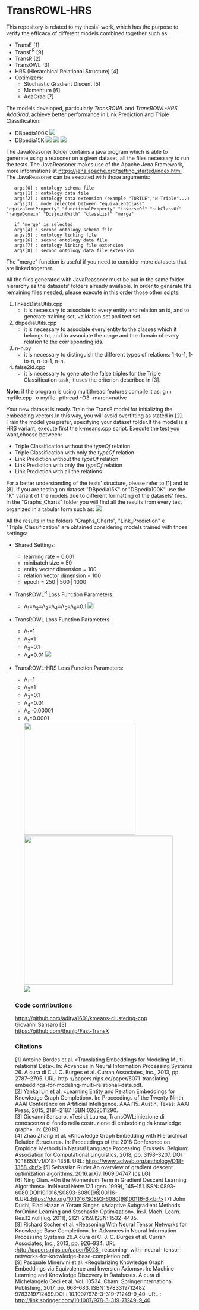 # TransROWL-HRS

This repository is related to my thesis' work, which has the purpose to verify the efficacy of different models combined together such as:
- TransE  [1]
- TransE<sup>R</sup> [9]
- TransR  [2]
- TransOWL  [3]
- HRS (Hierarchical Relational Structure) [4]
- Optimizers:
  - Stochastic Gradient Discent [5]
  - Momentum [6]
  - AdaGrad [7]
  
 The models developed, particularly <em>TransROWL</em> and <em>TransROWL-HRS AdaGrad</em>, achieve better performance in Link Prediction and Triple Classification:
  
  - DBpedia100K
  ![](Graphs_Charts/Screenshot_20200901_161256.png)
  - DBpedia15K
  ![](Graphs_Charts/Screenshot_20200901_161241.png)
  ![](Graphs_Charts/Screenshot_20200901_160227.png)
  ![](Graphs_Charts/Screenshot_20200901_160132.png)
  
  The JavaReasoner folder contains a java program which is able to generate,using a reasoner on a given dataset, all the files necessary to run the tests.
  The JavaReasoner makes use of the Apache Jena Framework, more informations at https://jena.apache.org/getting_started/index.html .
  The JavaReasoner can be executed with those arguments:
  ```
     args[0] : ontology schema file
     args[1] : ontology data file
     args[2] : ontology data extension (example "TURTLE","N-Triple"...)
     args[3] : mode selected between "equivalentClass" "equivalentProperty" "functionalProperty" "inverseOf" "subClassOf" "rangeDomain" "DisjointWith" "classList" "merge"
     
     if "merge" is selected
     args[4] : second ontology schema file
     args[5] : ontology linking file
     args[6] : second ontology data file
     args[7] : ontology linking file extension
     args[8] : second ontology data file extension
  
  ```
  The "merge" function is useful if you need to consider more datasets that are linked together.
  
  All the files generated with JavaReasoner must be put in the same folder hierarchy as the datasets' folders already available.
  In order to generate the remaining files needed, please execute in this order those other scipts:
  1. linkedDataUtils.cpp
        - it is necessary to associate to every entity and relation an id, and to generate training set, validation set and test set.
  2. dbpediaUtils.cpp
        - it is necessary to associate every entity to the classes which it belongs to, and to associate the range and the domain of every relation to the corrisponding ids.
  3. n-n.py
        - it is necessary to distinguish the different types of relations: 1-to-1, 1-to-n, n-to-1, n-n.
  4. false2id.cpp
        - it is necessary to generate the false triples for the Triple Classification task, it uses the criterion described in [3].
  
  <strong>Note</strong>: if the program is using multithread features compile it as: g++ myfile.cpp -o myfile -pthread -O3 -march=native <br/>
  
 Your new dataset is ready.
 Train the TransE model for initializing the embedding vectors.In this way, you will avoid overfitting as stated in [2].
 Train the model you prefer, specifying your dataset folder.If the model is a HRS variant, execute first the k-means.cpp script. 
 Execute the test you want,choose between:
 
  - Triple Classification without the <em>typeOf</em> relation
  - Triple Classification with only the <em>typeOf</em> relation
  - Link Prediction without the <em>typeOf</em> relation
  - Link Prediction with only the <em>typeOf</em> relation
  - Link Prediction with all the relations
    
 For a better understanding of the tests' structure, please refer to [1] and to [8]. If you are testing on dataset "DBpedia15K" or "DBpedia100K" use the "K" variant of the models due to different formatting of the datasets' files.<br/>
 In the "Graphs_Charts" folder you will find all the results from every test organized in a tabular form such as:
 ![](Graphs_Charts/Screenshot_20200830_183333.png)
  
All the results in the folders "Graphs_Charts", "Link_Prediction" e "Triple_Classification" are obtained considering models trained with those settings:
- Shared Settings:
  - learning rate = 0.001
  - minibatch size = 50
  - entity vector dimension = 100
  - relation vector dimension = 100
  - epoch = 250 | 500 | 1000
- TransROWL<sup>R</sup> Loss Function Parameters:
  - Λ<sub>1</sub>=Λ<sub>2</sub>=Λ<sub>3</sub>=Λ<sub>4</sub>=Λ<sub>5</sub>=Λ<sub>6</sub>=0.1
  ![](Models/TransROWLR.png)
- TransROWL Loss Function Parameters:
  - Λ<sub>1</sub>=1
  - Λ<sub>2</sub>=1
  - Λ<sub>3</sub>=0.1
  - Λ<sub>4</sub>=0.01
  ![](Models/TransROWL.png)
- TransROWL-HRS Loss Function Parameters:
  - Λ<sub>1</sub>=1
  - Λ<sub>2</sub>=1
  - Λ<sub>3</sub>=0.1
  - Λ<sub>4</sub>=0.01
  - Λ<sub>c</sub>=0.00001
  - Λ<sub>r</sub>=0.0001<br/>
  <img src="Models/L_Total.png" width="300"><br/>
  <img src="Models/L_HRS_top.png" width="400"><br/>
  ![](Models/L_Orig.png)
  
  ### Code contributions
  https://github.com/aditya1601/kmeans-clustering-cpp     <br/>
  Giovanni Sansaro   [3]                                     <br/>
  https://github.com/thunlp/Fast-TransX                   <br/>
  
  ### Citations
  [1] Antoine Bordes et al. «Translating Embeddings for Modeling Multi-relational Data». In: Advances in Neural Information Processing Systems 26. A cura di C.J. C. Burges et al. Curran Associates, Inc., 2013, pp. 2787–2795. URL: http ://papers.nips.cc/paper/5071-translating-embeddings-for-modeling-multi-relational-data.pdf.<br/>
  [2] Yankai Lin et al. «Learning Entity and Relation Embeddings for Knowledge Graph Completion». In: Proceedings of the Twenty-Ninth AAAI Conference on Artificial Intelligence. AAAI’15. Austin, Texas: AAAI Press, 2015, 2181–2187. ISBN:0262511290.<br/>
  [3] Giovanni Sansaro. «Tesi di Laurea, TransOWL:iniezione di conoscenza di fondo nella costruzione di embedding da knowledge graph». In: (2019).<br/>
  [4] Zhao Zhang et al. «Knowledge Graph Embedding with Hierarchical Relation Structure». In: Proceedings of the 2018 Conference on Empirical Methods in Natural Language Processing. Brussels, Belgium: Association for Computational Linguistics, 2018, pp. 3198–3207. DOI : 10.18653/v1/D18- 1358. URL: https://www.aclweb.org/anthology/D18-1358.<br/>
  [5] Sebastian Ruder.An overview of gradient descent optimization algorithms. 2016.arXiv:1609.04747 [cs.LG].<br/>
  [6] Ning Qian. «On the Momentum Term in Gradient Descent Learning Algorithms».  In:Neural  Netw.12.1  (gen.  1999),  145–151.ISSN:  0893-6080.DOI:10.1016/S0893-6080(98)00116-6.URL:https://doi.org/10.1016/S0893-6080(98)00116-6.<br/>
  [7] John Duchi, Elad Hazan e Yoram Singer. «Adaptive Subgradient Methods forOnline Learning and Stochastic Optimization». In:J. Mach. Learn. Res.12.null(lug. 2011), 2121–2159.ISSN: 1532-4435. <br/>
  [8] Richard Socher et al. «Reasoning With Neural Tensor Networks for Knowledge Base Completion». In: Advances in Neural Information Processing Systems 26.A cura di C. J. C. Burges et al. Curran Associates, Inc., 2013, pp. 926–934. URL :http://papers.nips.cc/paper/5028- reasoning- with- neural- tensor-networks-for-knowledge-base-completion.pdf. <br/>
  [9] Pasquale Minervini et al. «Regularizing Knowledge Graph Embeddings via Equivalence and Inversion Axioms». In: Machine Learning and Knowledge Discovery in Databases. A cura di Michelangelo Ceci et al. Vol. 10534. Cham: SpringerInternational Publishing, 2017, pp. 668–683. ISBN: 9783319712482 9783319712499.DOI : 10.1007/978-3-319-71249-9_40. URL : http://link.springer.com/10.1007/978-3-319-71249-9_40. <br/>

 
